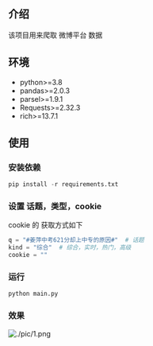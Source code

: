 ## 介绍

该项目用来爬取 微博平台 数据

## 环境

- python>=3.8
- pandas>=2.0.3
- parsel>=1.9.1
- Requests>=2.32.3
- rich>=13.7.1


## 使用

### 安装依赖

```python
pip install -r requirements.txt
```

### 设置 话题，类型，cookie

cookie 的 获取方式如下



```python
q = "#姜萍中考621分却上中专的原因#"  # 话题
kind = "综合"  # 综合，实时，热门，高级
cookie = "" 
```


### 运行

```python
python main.py
```
### 效果

![./pic/1.png](#pic_center)
